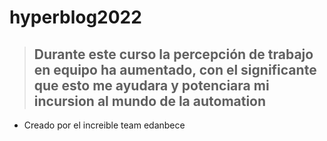 # hyperblog2022

> ## Durante este curso la percepción de trabajo en equipo ha aumentado, con el significante que esto me ayudara y potenciara mi incursion al mundo de la automation
* Creado por el increible team edanbece

